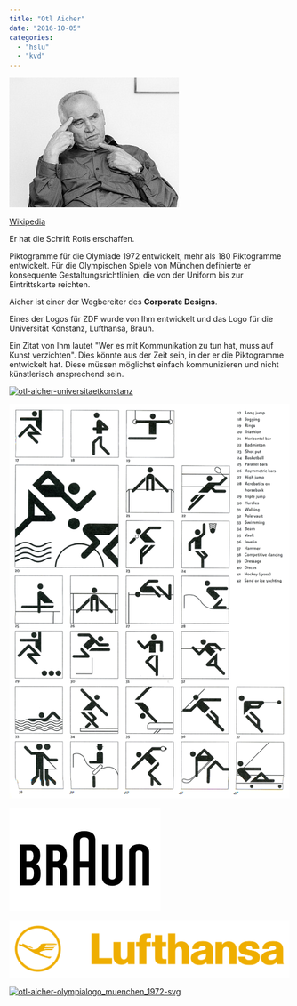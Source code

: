 ```yaml
---
title: "Otl Aicher"
date: "2016-10-05"
categories: 
  - "hslu"
  - "kvd"
---
```


[![otl-aicher](./images/otl-aicher.jpg)](http://blog.thecell.eu/wp-content/uploads/2016/10/otl-aicher.jpg)

[Wikipedia](https://de.wikipedia.org/wiki/Otl_Aicher)

Er hat die Schrift Rotis erschaffen.

Piktogramme für die Olymiade 1972 entwickelt, mehr als 180 Piktogramme entwickelt. Für die Olympischen Spiele von München definierte er konsequente Gestaltungsrichtlinien, die von der Uniform bis zur Eintrittskarte reichten.

Aicher ist einer der Wegbereiter des **Corporate Designs**.

Eines der Logos für ZDF wurde von Ihm entwickelt und das Logo für die Universität Konstanz, Lufthansa, Braun.

Ein Zitat von Ihm lautet "Wer es mit Kommunikation zu tun hat, muss auf Kunst verzichten". Dies könnte aus der Zeit sein, in der er die Piktogramme entwickelt hat. Diese müssen möglichst einfach kommunizieren und nicht künstlerisch ansprechend sein.

[![otl-aicher-universitaetkonstanz](./images/otl-aicher-UniversitätKonstanz.png)](http://blog.thecell.eu/wp-content/uploads/2016/10/otl-aicher-UniversitätKonstanz.png)

[![1972-otl-aicher-piktogramme](./images/1972-otl-aicher-piktogramme.png)](http://blog.thecell.eu/wp-content/uploads/2016/10/1972-otl-aicher-piktogramme.png)

[![otl-aicher-braun](./images/otl-aicher-braun.png)](http://blog.thecell.eu/wp-content/uploads/2016/10/otl-aicher-braun.png)

[![otl-aicher-lufthansa](./images/otl-aicher-Lufthansa.png)](http://blog.thecell.eu/wp-content/uploads/2016/10/otl-aicher-Lufthansa.png)

[![otl-aicher-olympialogo_muenchen_1972-svg](./images/otl-aicher-Olympialogo_München_1972.svg_.png)](http://blog.thecell.eu/wp-content/uploads/2016/10/otl-aicher-Olympialogo_München_1972.svg_.png)
